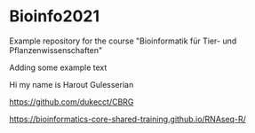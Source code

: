 # Bioinfo2021
Example repository for the course "Bioinformatik für Tier- und Pflanzenwissenschaften" 

Adding some example text

Hi my name is Harout Gulesserian


https://github.com/dukecct/CBRG


https://bioinformatics-core-shared-training.github.io/RNAseq-R/
